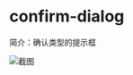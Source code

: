 # confirm-dialog

简介：确认类型的提示框

![截图](https://unpkg.com/@icedesign/confirm-dialog-block/screenshot.png)





